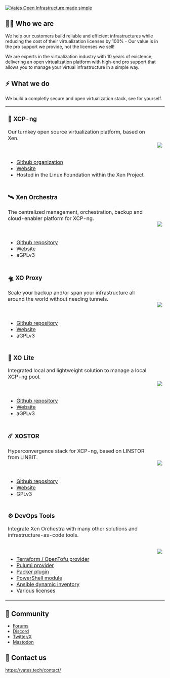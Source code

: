 [![Vates Open Infrastructure made simple](https://repository-images.githubusercontent.com/710736815/395f8222-d465-4d9f-b452-f684c92fb172)](https://vates.tech)

## 🧑‍🚀 Who we are

We help our customers build reliable and efficient infrastructures while reducing the cost of their virtualization licenses by 100% - Our value is in the pro support we provide, not the licenses we sell!

We are experts in the virtualization industry with 10 years of existence, delivering an open virtualization platform with high-end pro support that allows you to manage your virtual infrastructure in a simple way.

## ⚡ What we do

We build a completly secure and open virtualization stack, see for yourself.


<table style="border: none;">
    <tbody>
        <tr>
            <td><h3>🚀 XCP-ng</h3>Our turnkey open source virtualization platform, based on Xen.<br><br><br>
            <ul>
                <li><a href="https://github.com/xcp-ng">Github organization</a></li>
                <li><a href="https://xcp-ng.org">Website</a></li>
                <li>Hosted in the Linux Foundation within the Xen Project</li>
            <td><img src="https://content.vates.tech/assets/productslogo/xcpng-logo.png"></td>
        </tr>
        <tr>
            <td><h3>🛰️ Xen Orchestra</h3>The centralized management, orchestration, backup and cloud-enabler platform for XCP-ng.<br><br><br>
            <ul>
                <li><a href="https://github.com/vatesfr/xen-orchestra">Github repository</a></li>
                <li><a href="https://xen-orchestra.com">Website</a></li>
                <li>aGPLv3</li>
            <td><img src="https://content.vates.tech/assets/productslogo/xo-logo.png"></td>
        </tr>
        <tr>
            <td><h3>🛸 XO Proxy</h3>Scale your backup and/or span your infrastructure all around the world without needing tunnels.<br><br><br>
            <ul>
                <li><a href="https://github.com/vatesfr/xen-orchestra">Github repository</a></li>
                <li><a href="https://vates.tech/xen-orchestra-proxy/">Website</a></li>
                <li>aGPLv3</li>
            <td><img src="https://content.vates.tech/assets/productslogo/xoproxy-logo.png"></td>
        </tr>
        <tr>
            <td><h3>🔭 XO Lite</h3>Integrated local and lightweight solution to manage a local XCP-ng pool.<br><br><br>
            <ul>
                <li><a href="https://github.com/vatesfr/xen-orchestra">Github repository</a></li>
                <li><a href="https://vates.tech/xen-orchestra-lite/">Website</a></li>
                <li>aGPLv3</li>
            <td><img src="https://content.vates.tech/assets/productslogo/xolite-logo.png"></td>
        </tr>
        <tr>
            <td><h3>☄️ XOSTOR</h3>Hyperconvergence stack for XCP-ng, based on LINSTOR from LINBIT.<br><br><br>
            <ul>
                <li><a href="https://github.com/xcp-ng/sm/">Github repository</a></li>
                <li><a href="https://vates.tech/xostor/">Website</a></li>
                <li>GPLv3</li>
            <td><img src="https://content.vates.tech/assets/productslogo/xostor-logo.png"></td>
        </tr>
        <tr>
            <td><h3>⚙️ DevOps Tools</h3> Integrate Xen Orchestra with many other solutions and infrastructure-as-code tools.<br><br><br>
            <ul>
                <li><a href="https://github.com/vatesfr/terraform-provider-xenorchestra/">Terraform / OpenTofu provider</a></li>
                <li><a href="https://github.com/vatesfr/pulumi-xenorchestra/">Pulumi provider</a></li>
                <li><a href="https://github.com/vatesfr/packer-plugin-xenserver/">Packer plugin</a></li>
                <li><a href="https://github.com/vatesfr/xo-powershell">PowerShell module</a></li>
                <li><a href="https://docs.ansible.com/ansible/latest/collections/community/general/xen_orchestra_inventory.html">Ansible dynamic inventory</a></li>
                <li>Various licenses</i>
            <td><img src="https://content.vates.tech/assets/productslogo/xo-logo.png"></td>
        </tr>
    </tbody>
</table>


## 💬 Community

* [Forums](https://xcp-ng.org/forum)
* [Discord](https://discord.gg/wJkNv6Yqr7)
* [Twitter/X](https://twitter.com/vatesfr)
* [Mastodon](https://social.vates.tech/@vates)

## 📧 Contact us

https://vates.tech/contact/
